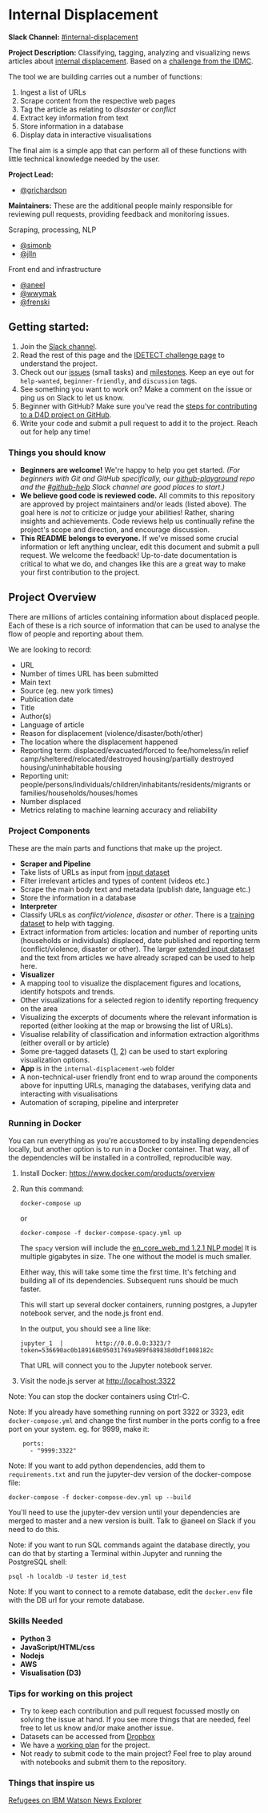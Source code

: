 # Internal Displacement

**Slack Channel:** [#internal-displacement](https://datafordemocracy.slack.com/messages/internal-displacement/)

**Project Description:**  Classifying, tagging, analyzing and visualizing news articles about [internal displacement](https://en.wikipedia.org/wiki/Internally_displaced_person). Based on a [challenge from the IDMC](https://unite.un.org/ideas/content/idetect).

The tool we are building carries out a number of functions:

1. Ingest a list of URLs
2. Scrape content from the respective web pages
3. Tag the article as relating to *disaster* or *conflict*
4. Extract key information from text
5. Store information in a database
6. Display data in interactive visualisations

The final aim is a simple app that can perform all of these functions with little technical knowledge needed by the user. 

**Project Lead:**  

- [@grichardson](https://datafordemocracy.slack.com/messages/@grichardson/)

**Maintainers:** These are the additional people mainly responsible for reviewing pull requests, providing feedback and monitoring issues.

Scraping, processing, NLP

- [@simonb](https://datafordemocracy.slack.com/messages/@simonb/)
- [@jlln](https://datafordemocracy.slack.com/messages/@jlln/)

Front end and infrastructure

- [@aneel](https://datafordemocracy.slack.com/messages/@aneel/)
- [@wwymak](https://datafordemocracy.slack.com/messages/@wwymak/)
- [@frenski](https://datafordemocracy.slack.com/messages/@frenski/)

## Getting started:

1. Join the [Slack channel]((https://datafordemocracy.slack.com/messages/internal-displacement/)).
2. Read the rest of this page and the [IDETECT challenge page](https://unite.un.org/ideas/content/idetect) to understand the project.
3. Check out our [issues](https://github.com/Data4Democracy/internal-displacement/issues) (small tasks) and [milestones](https://github.com/Data4Democracy/internal-displacement/milestones). Keep an eye out for `help-wanted`, `beginner-friendly`, and `discussion` tags. 
4. See something you want to work on? Make a comment on the issue or ping us on Slack to let us know.
5. Beginner with GitHub? Make sure you've read the [steps for contributing to a D4D project on GitHub](https://github.com/Data4Democracy/github-playground).
6. Write your code and submit a pull request to add it to the project. Reach out for help any time!

### Things you should know

* **Beginners are welcome!** We're happy to help you get started. *(For beginners with Git and GitHub specifically, our [github-playground](https://github.com/Data4Democracy/github-playground) repo and the [#github-help](https://datafordemocracy.slack.com/messages/github-help/) Slack channel are good places to start.)*
* **We believe good code is reviewed code.** All commits to this repository are approved by project maintainers and/or leads (listed above). The goal here is *not* to criticize or judge your abilities! Rather, sharing insights and achievements. Code reviews help us continually refine the project's scope and direction, and encourage discussion.
* **This README belongs to everyone.** If we've missed some crucial information or left anything unclear, edit this document and submit a pull request. We welcome the feedback! Up-to-date documentation is critical to what we do, and changes like this are a great way to make your first contribution to the project.

## Project Overview

There are millions of articles containing information about displaced people. Each of these is a rich source of information that can be used to analyse the flow of people and reporting about them. 

We are looking to record:

- URL
- Number of times URL has been submitted
- Main text
- Source (eg. new york times)
- Publication date
- Title
- Author(s)
- Language of article
- Reason for displacement (violence/disaster/both/other)
- The location where the displacement happened
- Reporting term: displaced/evacuated/forced to fee/homeless/in relief camp/sheltered/relocated/destroyed housing/partially destroyed housing/uninhabitable housing
- Reporting unit: people/persons/individuals/children/inhabitants/residents/migrants or families/households/houses/homes
- Number displaced
- Metrics relating to machine learning accuracy and reliability

### Project Components

These are the main parts and functions that make up the project.

* **Scraper and Pipeline**
 * Take lists of URLs as input from [input dataset](https://www.dropbox.com/s/c2vzdzrljlrn3y0/idmc_uniteideas_input_url.csv?dl=0)
 * Filter irrelevant articles and types of content (videos etc.)
 * Scrape the main body text and metadata (publish date, language etc.)
 * Store the information in a database
* **Interpreter**
 * Classify URLs as *conflict/violence*, *disaster* or *other*. There is a [training dataset](https://www.dropbox.com/s/50sgd3mztuhf5f6/training_dataset.csv?dl=0) to help with tagging.
 * Extract information from articles: location and number of reporting units (households or individuals) displaced, date published and reporting term (conflict/violence, disaster or other). The larger [extended input dataset](https://www.dropbox.com/s/2qt52uy1g3ci4rr/idmc_uniteideas_input_full.csv?dl=0) and the text from articles we have already scraped can be used to help here.
* **Visualizer**
 * A mapping tool to visualize the displacement figures and locations, identify hotspots and trends.
 * Other visualizations for a selected region to identify reporting frequency on the area
 * Visualizing the excerpts of documents where the relevant information is reported (either looking at the map or browsing the list of URLs).
 * Visualise relability of classification and information extraction algorithms (either overall or by article)
 * Some pre-tagged datasets ([1](https://www.dropbox.com/s/p42dq6gxvdugo3d/counts_displaced_idmc_uniteideas_input_full_conflict_tag.csv?dl=0), [2](https://www.dropbox.com/s/0h71jlfc5tmm7bk/counts_evacuation_idmc_uniteideas_input_full_conflict_tag.csv?dl=0)) can be used to start exploring visualization options.
* **App** is in the `internal-displacement-web` folder
 * A non-technical-user friendly front end to wrap around the components above for inputting URLs, managing the databases, verifying data and interacting with visualisations
 * Automation of scraping, pipeline and interpreter

### Running in Docker

You can run everything as you're accustomed to by installing dependencies locally, but
another option is to run in a Docker container. That way, all of the dependencies will
be installed in a controlled, reproducible way.

1. Install Docker: https://www.docker.com/products/overview

2. Run this command:

   ```
   docker-compose up
   ```

   or

   ```
   docker-compose -f docker-compose-spacy.yml up
   ```

   The `spacy` version will include the [en_core_web_md 1.2.1 NLP model](https://github.com/explosion/spacy-models)
   It is multiple gigabytes in size. The one without the model is much smaller.

   Either way, this will take some time the first time. It's fetching and building
   all of its dependencies. Subsequent runs should be much faster.

   This will start up several docker containers, running postgres, a Jupyter notebook server, and the node.js
   front end.

   In the output, you should see a line like:
   ```
   jupyter_1  |         http://0.0.0.0:3323/?token=536690ac0b189168b95031769a989f689838d0df1008182c
   ```

   That URL will connect you to the Jupyter notebook server.


4. Visit the node.js server at [http://localhost:3322](http://localhost:3322)

Note: You can stop the docker containers using Ctrl-C.

Note: If you already have something running on port 3322 or 3323, edit `docker-compose.yml` and change the first
number in the ports config to a free port on your system. eg. for 9999, make it:
```
    ports:
      - "9999:3322"
```

Note: If you want to add python dependencies, add them to `requirements.txt` and run the jupyter-dev version
of the docker-compose file:

```
docker-compose -f docker-compose-dev.yml up --build
```

You'll need to use the jupyter-dev version until your dependencies are merged to master and a new version is
built. Talk to @aneel on Slack if you need to do this.

Note: if you want to run SQL commands againt the database directly, you can do
that by starting a Terminal within Jupyter and running the PostgreSQL shell:

```
psql -h localdb -U tester id_test
```

Note: If you want to connect to a remote database, edit the `docker.env` file with the DB url for your remote database.


### Skills Needed

- **Python 3**
- **JavaScript/HTML/css**
- **Nodejs**
- **AWS**
- **Visualisation (D3)**

### Tips for working on this project

- Try to keep each contribution and pull request focussed mostly on solving the issue at hand. If you see more things that are needed, feel free to let us know and/or make another issue.
- Datasets can be accessed from [Dropbox](https://www.dropbox.com/sh/59lyts9d4ar1jcc/AADMyxDSQC_NGbpaPiuDGJ2ha?dl=0)
- We have a [working plan](workplan.md) for the project.
- Not ready to submit code to the main project? Feel free to play around with notebooks and submit them to the repository.


### Things that inspire us

[Refugees on IBM Watson News Explorer](http://news-explorer.mybluemix.net/?query=Refugees&type=unconstrained)
